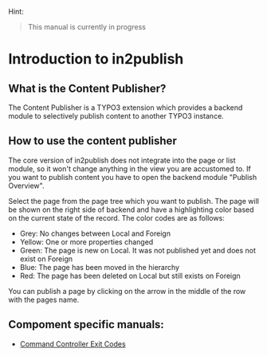Hint:

> This manual is currently in progress

# Introduction to in2publish

## What is the Content Publisher?

The Content Publisher is a TYPO3 extension which provides a backend module to selectively publish content to another
TYPO3 instance.

## How to use the content publisher

The core version of in2publish does not integrate into the page or list module, so it won't change anything in the view
you are accustomed to.
If you want to publish content you have to open the backend module "Publish Overview".

Select the page from the page tree which you want to publish. The page will be shown on the right side of backend and
have a highlighting color based on the current state of the record.
The color codes are as follows:

* Grey: No changes between Local and Foreign
* Yellow: One or more properties changed
* Green: The page is new on Local. It was not published yet and does not exist on Foreign
* Blue: The page has been moved in the hierarchy
* Red: The page has been deleted on Local but still exists on Foreign

You can publish a page by clicking on the arrow in the middle of the row with the pages name.

## Compoment specific manuals:

* [Command Controller Exit Codes](Command/ExitCodes.md)
